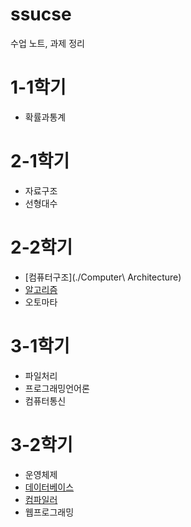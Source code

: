 # ssucse

수업 노트, 과제 정리

# 1-1학기
 - 확률과통계

# 2-1학기
 - 자료구조
 - 선형대수

# 2-2학기
 - [컴퓨터구조](./Computer\ Architecture)
 - [알고리즘](./algorithm)
 - 오토마타

# 3-1학기
 - 파일처리
 - 프로그래밍언어론
 - 컴퓨터통신

# 3-2학기
 - 운영체제
 - [데이터베이스](./Database1)
 - [컴파일러](./Compiler)
 - 웹프로그래밍

